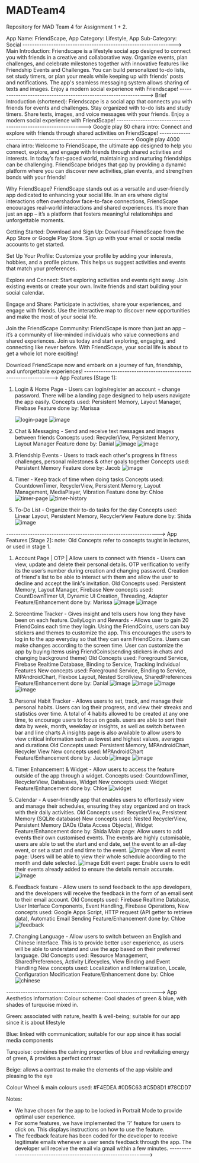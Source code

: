 # MADTeam4
Repository for MAD Team 4 for Assignment 1 + 2.

App Name: FriendScape,
App Category: Lifestyle,
App Sub-Category: Social
---------------------------------------------------------------->
Main Introduction:
Friendscape is a lifestyle social app designed to connect you with friends in a creative and collaborative way.
Organize events, plan challenges, and celebrate milestones together with innovative features like Friendship Events and Challenges.
You can build personalized to-do lists, set study timers, or plan your meals while keeping up with friends' posts and notifications.
The app's seamless messaging system allows sharing of texts and images.
Enjoy a modern social experience with Friendscape!
---------------------------------------------------------------->
Brief Introduction (shortened):
Friendscape is a social app that connects you with friends for events and challenges.
Stay organized with to-do lists and study timers. Share texts, images, and voice messages with your friends.
Enjoy a modern social experience with FriendScape!
---------------------------------------------------------------->
Google play 80 chara intro:
Connect and explore with friends through shared activities on FriendScape!
---------------------------------------------------------------->
Google play 4000 chara intro:
Welcome to FriendScape, the ultimate app designed to help you connect, explore, and engage with friends through shared activities and interests.
In today’s fast-paced world, maintaining and nurturing friendships can be challenging.
FriendScape bridges that gap by providing a dynamic platform where you can discover new activities, plan events, and strengthen bonds with your friends!

Why FriendScape?
FriendScape stands out as a versatile and user-friendly app dedicated to enhancing your social life.
In an era where digital interactions often overshadow face-to-face connections, FriendScape encourages real-world interactions and shared experiences.
It’s more than just an app – it’s a platform that fosters meaningful relationships and unforgettable moments.

Getting Started:
Download and Sign Up: Download FriendScape from the App Store or Google Play Store.
Sign up with your email or social media accounts to get started.

Set Up Your Profile: Customize your profile by adding your interests, hobbies, and a profile picture.
This helps us suggest activities and events that match your preferences.

Explore and Connect: Start exploring activities and events right away.
Join existing events or create your own. Invite friends and start building your social calendar.

Engage and Share: Participate in activities, share your experiences, and engage with friends.
Use the interactive map to discover new opportunities and make the most of your social life.

Join the FriendScape Community:
FriendScape is more than just an app – it’s a community of like-minded individuals who value connections and shared experiences.
Join us today and start exploring, engaging, and connecting like never before.
With FriendScape, your social life is about to get a whole lot more exciting!

Download FriendScape now and embark on a journey of fun, friendship, and unforgettable experiences!
---------------------------------------------------------------->
App Features [Stage 1]:
1. Login & Home Page - Users can login/register an account + change password.
There will be a landing page designed to help users navigate the app easily.
Concepts used: Persistent Memory, Layout Manager, Firebase
Feature done by: Marissa

   ![login-page](repo_images/login-page.png)
   ![image](https://github.com/user-attachments/assets/0158f709-6526-4f3b-837c-cc7aa3ffd3e6)

3. Chat & Messaging - Send and receive text messages and images between friends
Concepts used: RecyclerView, Persistent Memory, Layout Manager
Feature done by: Danial
   ![image](repo_images/Chat1.jpg)
   ![image](repo_images/Chat2.jpg)

4. Friendship Events - Users to track each other's progress in fitness challenges, personal milestones & other goals together
Concepts used: Persistent Memory
Feature done by: Jacob
![image](https://github.com/user-attachments/assets/c2f73f86-f759-4a7a-9ab8-b347339c5ad1)


5. Timer - Keep track of time when doing tasks
Concepts used: CountdownTimer, RecyclerView, Persistent Memory, Layout Management, MediaPlayer, Vibration
Feature done by: Chloe
   ![timer-page](repo_images/timer.png)
![timer-history](repo_images/timer-history.png)

6. To-Do List - Organize their to-do tasks for the day
Concepts used: Linear Layout, Persistent Memory, RecyclerView
Feature done by: Shida
![image](https://github.com/user-attachments/assets/34c29fd3-7f6c-413c-86af-f98fbaee0e0d)

---------------------------------------------------------------->
App Features [Stage 2]:
note: Old Concepts refer to concepts taught in lectures, or used in stage 1.

1. Account Page | OTP | Allow users to connect with friends - Users can view, update and delete their personal details.
OTP verification to verify its the user’s number during creation and changing password.
Creation of friend's list to be able to interact with them and allow the user to decline and accept the link's invitation.
Old Concepts used: Persistent Memory, Layout Manager, Firebase
New concepts used: CountDownTimer UI, Dynamic UI Creation, Threading, Adapter
Feature/Enhancement done by: Marissa
![image](https://github.com/user-attachments/assets/1b234006-6b8f-442b-86b4-5a572e2d7f36)
![image](https://github.com/user-attachments/assets/66b1c1d0-33f6-4a13-92eb-01dfa6fb116e)

3. Screentime Tracker - Gives insight and tells users how long they have been on each feature.
   DailyLogin and Rewards - Allows user to gain 20 FriendCoins each time they login. Using the FriendCoins, users can buy stickers and themes to customize the app. This encourages the users to log in to the app everyday so that they can earn FriendCoins.
Users can make changes according to the screen time.
User can customize the app by buying items using FriendCoins(sending stickers in chats and changing background theme)
Old Concepts used: Foreground Service, Firebase Realtime Database, Binding to Service, Tracking Individual Features
New concepts used: Foreground Service, Binding to Service, MPAndroidChart, Flexbox Layout, Nested Scrollview, SharedPreferences
Feature/Enhancement done by: Danial
![image](repo_images/Daily.jpg)
![image](repo_images/Shop.jpg)
![image](repo_images/Screentime.jpg)
![image](repo_images/Theme.jpg)

4. Personal Habit Tracker -  Allows users to set, track, and manage their personal habits.
Users can log their progress, and view their streaks and statistics over time. 
A total of 4 habits allowed to be created at any one time, to encourage users to focus on goals.
users are able to sort their data by week, month, weekday or insights, as well as switch between bar and line charts 
A insights page is also available to allow users to view critical information such as lowest and highest values, averages and durations
Old Concepts used: Persistent Memory, MPAndroidChart, Recycler View
New concepts used: MPAndroidChart
Feature/Enhancement done by: Jacob
![image](https://github.com/user-attachments/assets/240238eb-95c3-4d12-bc22-3ceb7f43f39d)
![image](https://github.com/user-attachments/assets/38d27b94-4605-4a95-a709-8500a7a38076)



5. Timer Enhancement & Widget - Allow users to access the feature outside of the app through a widget.
   Concepts used: CountdownTimer, RecyclerView, Databases, Widget
   New concepts used: Widget
   Feature/Enhancement done by: Chloe
   ![widget](repo_images/widget.png)

6. Calendar - A user-friendly app that enables users to effortlessly view and manage their schedules, ensuring they stay organized and on track with their daily activities.
Old Concepts used: RecyclerView, Persistent Memory (SQLite database)
New concepts used: Nested RecyclerView, Persistent Memory DAOs (Data Access Objects), Widget
Feature/Enhancement done by: Shida
Main page: Allow users to add events their own customised events. The events are highly cutomisable, users are able to set the start and end date, set the event to an all-day event, or set a start and end time to the event.
![image](https://github.com/user-attachments/assets/1a90ee9c-fb98-414a-a033-1dfe3bbc5231)
View all event page: Users will be able to view their whole schedule according to the month and date selected.
![image](https://github.com/user-attachments/assets/ea2de658-6064-4045-83a8-bc71e9d4cc4d)
Edit event page: Enable users to edit their events already added to ensure the details remain accurate.
![image](https://github.com/user-attachments/assets/0c3aca3b-bfab-4e9d-946a-e05460293bf1)


8. Feedback feature -  Allow users to send feedback to the app developers, and the developers will
receive the feedback in the form of an email sent to their email account.
Old Concepts used: Firebase Realtime Database, User Interface Components, Event Handling, Firebase Operations,
New concepts used: Google Apps Script, HTTP request (API getter to retrieve data), Automatic Email Sending
Feature/Enhancement done by: Chloe
   ![feedback](repo_images/feedback.png)

9. Changing Language - Allow users to switch between an English and Chinese interface. This is to provide
better user experience, as users will be able to understand and use the app based on their preferred language.
Old Concepts used: Resource Management, SharedPreferences, Activity Lifecycles, View Binding and Event Handling
New concepts used: Localization and Internalization, Locale, Configuration Modification 
Feature/Enhancement done by: Chloe
   ![chinese](repo_images/homescreen_chinese.png)

---------------------------------------------------------------->
App Aesthetics Information:
Colour scheme: Cool shades of green & blue, with shades of turquoise mixed in.

Green: associated with nature, health & well-being; suitable for our app since it is about lifestyle

Blue: linked with communication; suitable for our app since it has social media components

Turquoise: combines the calming properties of blue and revitalizing energy of green, & provides a perfect contrast

Beige: allows a contrast to make the elements of the app visible and pleasing to the eye

Colour Wheel & main colours used:
#F4EDEA
#0D5C63
#C5D8D1
#78CDD7

Notes:
- We have chosen for the app to be locked in Portrait Mode to provide optimal user experience.
- For some features, we have implemented the '?' feature for users to click on. This displays instructions
on how to use the feature.
- The feedback feature has been coded for the developer to receive legitimate emails whenever a user sends
feedback through the app. The developer will receive the email via gmail within a few minutes.
---------------------------------------------------------------->
